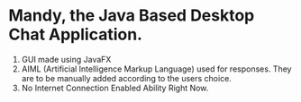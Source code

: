 # Mandy, the Java Based Desktop Chat Application. 

1. GUI made using JavaFX
2. AIML (Artificial Intelligence Markup Language) used for responses. They are to be manually added according to the users choice.
3. No Internet Connection Enabled Ability Right Now.
